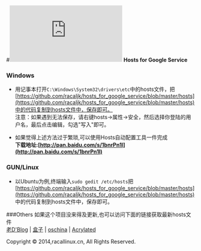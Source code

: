 #![LOGO](http://www.easyicon.net/api/resize_png_new.php?id=1172041&size=48) **Hosts for Google Service**

### Windows
* 用记事本打开`C:\Windows\System32\drivers\etc`中的hosts文件，把[https://github.com/racaljk/hosts_for_google_service/blob/master/hosts](https://github.com/racaljk/hosts_for_google_service/blob/master/hosts)中的代码复制到hosts文件中，保存即可。
<br>注意：如果遇到无法保存，请右键hosts->属性->安全，然后选择你登陆的用户名，最后点击编辑，勾选"写入"即可。

* 如果觉得上述方法过于繁琐,可以使用Hosts自动配置工具一件完成<br>**下载地址:[http://pan.baidu.com/s/1bnrPn1l](http://pan.baidu.com/s/1bnrPn1l)**

### GUN/Linux 
* 以Ubuntu为例,终端输入`sudo gedit /etc/hosts`把[https://github.com/racaljk/hosts_for_google_service/blob/master/hosts](https://github.com/racaljk/hosts_for_google_service/blob/master/hosts) 中的代码复制到hosts文件中，保存即可。

###Others
如果这个项目没来得及更新,也可以访问下面的链接获取最新hosts文件<br>
[老D'Blog](http://laod.cn/black-technology/hosts.html) | [盒子](http://www.360kb.com/kb/2_122.html) | [oschina](http://git.oschina.net/jiange1236/googlehosts/) | [Acrylated](https://github.com/LGA1150/Acrylated-imouto.host/blob/master/AcrylicHosts.txt) 

Copyright © 2014,racallinux.cn, All Rights Reserved.